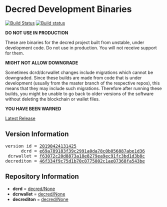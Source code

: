 
# Decred Development Binaries

[![Build Status](https://travis-ci.org/matheusd/decred-weekly-builds.svg?branch=v20190424131425)](https://travis-ci.org/matheusd/decred-weekly-builds) [![Build status](https://ci.appveyor.com/api/projects/status/hncgrnv0xuqb6s3c/branch/master?svg=true)](https://ci.appveyor.com/project/matheusd/decred-weekly-builds/branch/master)


**DO NOT USE IN PRODUCTION**

These are binaries for the decred project built from unstable, under development
code. Do not use in production. You will not receive support for them.

**MIGHT NOT ALLOW DOWNGRADE**

Sometimes dcrd/dcrwallet changes include migrations which cannot be downgraded.
Since these builds are made from code that is under development (usually from
the master branch of the respective repos), this means that they may include such
migrations. Therefore after running these builds, you might be unable to go back
to older versions of the software without deleting the blockchain or wallet
files.

**YOU HAVE BEEN WARNED**

[Latest Release](https://github.com/matheusd/decred-weekly-builds/releases/latest)

## Version Information

<pre>
version id = <a href="https://github.com/matheusd/decred-weekly-builds/releases/tag/v20190424131425">20190424131425</a>
      dcrd = <a href="https://github.com/decred/dcrd/commits/e69a789183f39c2991a0da78c0b056887abe1d36">e69a789183f39c2991a0da78c0b056887abe1d36</a>
 dcrwallet = <a href="https://github.com/decred/dcrwallet/commits/f63072c20d8873a18e8279ea9ec91fc3bd1d3b8c">f63072c20d8873a18e8279ea9ec91fc3bd1d3b8c</a>
decrediton = <a href="https://github.com/decred/decrediton/commits/46f334f9c75d1b70c0775002c1ae07368fa543be">46f334f9c75d1b70c0775002c1ae07368fa543be</a>
</pre>

## Repository Information

- **dcrd** = [decred/None](https://github.com/decred/dcrd)
- **dcrwallet** = [decred/None](https://github.com/decred/dcrwallet)
- **decrediton** = [decred/None](https://github.com/decred/decrediton)


